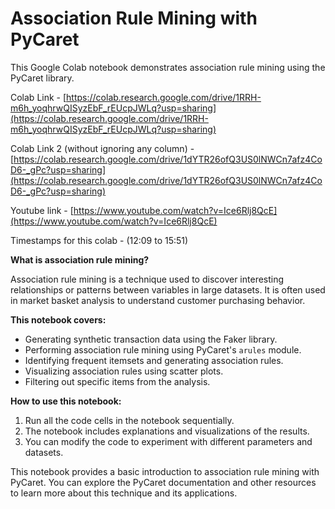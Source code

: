 # Association Rule Mining with PyCaret

This Google Colab notebook demonstrates association rule mining using the PyCaret library.

Colab Link - [https://colab.research.google.com/drive/1RRH-m6h_yoqhrwQISyzEbF_rEUcpJWLq?usp=sharing](https://colab.research.google.com/drive/1RRH-m6h_yoqhrwQISyzEbF_rEUcpJWLq?usp=sharing)


Colab Link 2 (without ignoring any column) - [https://colab.research.google.com/drive/1dYTR26ofQ3US0lNWCn7afz4CoD6-_gPc?usp=sharing](https://colab.research.google.com/drive/1dYTR26ofQ3US0lNWCn7afz4CoD6-_gPc?usp=sharing)

Youtube link - [https://www.youtube.com/watch?v=Ice6Rlj8QcE](https://www.youtube.com/watch?v=Ice6Rlj8QcE)

Timestamps for this colab - (12:09 to 15:51)

**What is association rule mining?**

Association rule mining is a technique used to discover interesting relationships or patterns between variables in large datasets. It is often used in market basket analysis to understand customer purchasing behavior.

**This notebook covers:**

* Generating synthetic transaction data using the Faker library.
* Performing association rule mining using PyCaret's `arules` module.
* Identifying frequent itemsets and generating association rules.
* Visualizing association rules using scatter plots.
* Filtering out specific items from the analysis.

**How to use this notebook:**

1. Run all the code cells in the notebook sequentially.
2. The notebook includes explanations and visualizations of the results.
3. You can modify the code to experiment with different parameters and datasets.


This notebook provides a basic introduction to association rule mining with PyCaret. You can explore the PyCaret documentation and other resources to learn more about this technique and its applications.